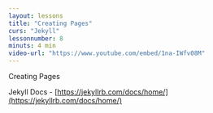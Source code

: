 ```yaml
---
layout: lessons
title: "Creating Pages"
curs: "Jekyll"
lessonnumber: 8
minuts: 4 min
video-url: "https://www.youtube.com/embed/1na-IWfv08M"
---
```


Creating Pages

Jekyll Docs - [https://jekyllrb.com/docs/home/](https://jekyllrb.com/docs/home/)

